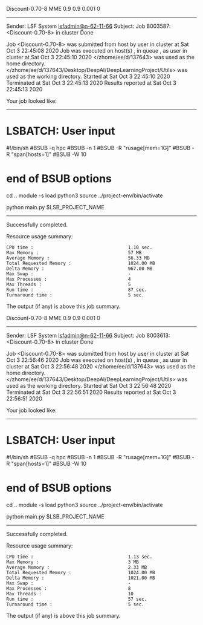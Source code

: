 Discount-0.70-8 MME 0.9 0.9 0.001 0

------------------------------------------------------------
Sender: LSF System <lsfadmin@n-62-11-66>
Subject: Job 8003587: <Discount-0.70-8> in cluster <dcc> Done

Job <Discount-0.70-8> was submitted from host <n-62-27-22> by user <s183905> in cluster <dcc> at Sat Oct  3 22:45:08 2020
Job was executed on host(s) <n-62-11-66>, in queue <hpc>, as user <s183905> in cluster <dcc> at Sat Oct  3 22:45:10 2020
</zhome/ee/d/137643> was used as the home directory.
</zhome/ee/d/137643/Desktop/DeepAI/DeepLearningProject/Utils> was used as the working directory.
Started at Sat Oct  3 22:45:10 2020
Terminated at Sat Oct  3 22:45:13 2020
Results reported at Sat Oct  3 22:45:13 2020

Your job looked like:

------------------------------------------------------------
# LSBATCH: User input
#!/bin/sh
#BSUB -q hpc
#BSUB -n 1
#BSUB -R "rusage[mem=1G]"
#BSUB -R "span[hosts=1]"
#BSUB -W 10
# end of BSUB options
cd ..
module -s load python3
source ../project-env/bin/activate

python main.py $LSB_PROJECT_NAME


------------------------------------------------------------

Successfully completed.

Resource usage summary:

    CPU time :                                   1.10 sec.
    Max Memory :                                 57 MB
    Average Memory :                             56.33 MB
    Total Requested Memory :                     1024.00 MB
    Delta Memory :                               967.00 MB
    Max Swap :                                   -
    Max Processes :                              4
    Max Threads :                                5
    Run time :                                   87 sec.
    Turnaround time :                            5 sec.

The output (if any) is above this job summary.

Discount-0.70-8 MME 0.9 0.9 0.001 0

------------------------------------------------------------
Sender: LSF System <lsfadmin@n-62-11-66>
Subject: Job 8003613: <Discount-0.70-8> in cluster <dcc> Done

Job <Discount-0.70-8> was submitted from host <n-62-30-5> by user <s183905> in cluster <dcc> at Sat Oct  3 22:56:46 2020
Job was executed on host(s) <n-62-11-66>, in queue <hpc>, as user <s183905> in cluster <dcc> at Sat Oct  3 22:56:48 2020
</zhome/ee/d/137643> was used as the home directory.
</zhome/ee/d/137643/Desktop/DeepAI/DeepLearningProject/Utils> was used as the working directory.
Started at Sat Oct  3 22:56:48 2020
Terminated at Sat Oct  3 22:56:51 2020
Results reported at Sat Oct  3 22:56:51 2020

Your job looked like:

------------------------------------------------------------
# LSBATCH: User input
#!/bin/sh
#BSUB -q hpc
#BSUB -n 1
#BSUB -R "rusage[mem=1G]"
#BSUB -R "span[hosts=1]"
#BSUB -W 10
# end of BSUB options
cd ..
module -s load python3
source ../project-env/bin/activate

python main.py $LSB_PROJECT_NAME


------------------------------------------------------------

Successfully completed.

Resource usage summary:

    CPU time :                                   1.13 sec.
    Max Memory :                                 3 MB
    Average Memory :                             2.33 MB
    Total Requested Memory :                     1024.00 MB
    Delta Memory :                               1021.00 MB
    Max Swap :                                   -
    Max Processes :                              8
    Max Threads :                                10
    Run time :                                   57 sec.
    Turnaround time :                            5 sec.

The output (if any) is above this job summary.

